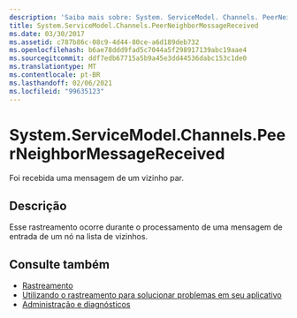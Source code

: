 ```yaml
---
description: 'Saiba mais sobre: System. ServiceModel. Channels. PeerNeighborMessageReceived'
title: System.ServiceModel.Channels.PeerNeighborMessageReceived
ms.date: 03/30/2017
ms.assetid: c787b86c-08c9-4d44-80ce-a6d189deb732
ms.openlocfilehash: b6ae78ddd9fad5c7044a5f298917139abc19aae4
ms.sourcegitcommit: ddf7edb67715a5b9a45e3dd44536dabc153c1de0
ms.translationtype: MT
ms.contentlocale: pt-BR
ms.lasthandoff: 02/06/2021
ms.locfileid: "99635123"
---
```

# <a name="systemservicemodelchannelspeerneighbormessagereceived"></a>System.ServiceModel.Channels.PeerNeighborMessageReceived

Foi recebida uma mensagem de um vizinho par.  
  
## <a name="description"></a>Descrição  

 Esse rastreamento ocorre durante o processamento de uma mensagem de entrada de um nó na lista de vizinhos.  
  
## <a name="see-also"></a>Consulte também

- [Rastreamento](index.md)
- [Utilizando o rastreamento para solucionar problemas em seu aplicativo](using-tracing-to-troubleshoot-your-application.md)
- [Administração e diagnósticos](../index.md)
